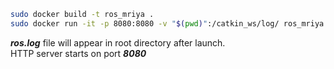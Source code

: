``` bash
sudo docker build -t ros_mriya .  
sudo docker run -it -p 8080:8080 -v "$(pwd)":/catkin_ws/log/ ros_mriya
```

***ros.log*** file will appear in root directory after launch.  
HTTP server starts on port ***8080***

